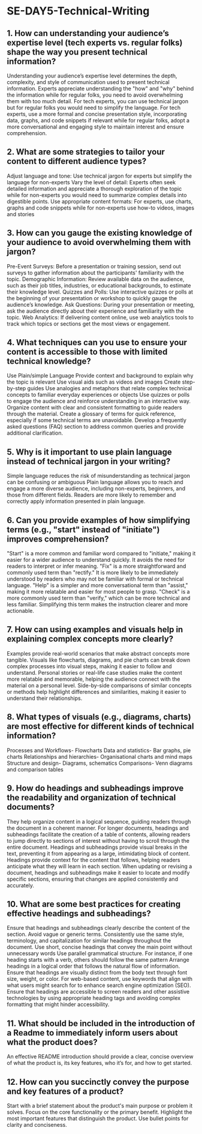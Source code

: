 # SE-DAY5-Technical-Writing
## 1. How can understanding your audience’s expertise level (tech experts vs. regular folks) shape the way you present technical information?
Understanding your audience’s expertise level determines the depth, complexity, and style of communication used to present technical information. Experts appreciate understanding the "how" and "why" behind the information while for regular folks, you need to avoid overwhelming them with too much detail. For tech experts, you can use technical jargon but for regular folks you would need to simplify the language. For tech experts, use a more formal and concise presentation style, incorporating data, graphs, and code snippets if relevant while for regular folks, adopt a more conversational and engaging style to maintain interest and ensure comprehension.

## 2. What are some strategies to tailor your content to different audience types?
Adjust language and tone: Use technical jargon for experts but simplify the language for non-experts
Vary the level of detail: Experts often seek detailed information and appreciate a thorough exploration of the topic while for non-experts you would need to summarize complex details into digestible points.
Use appropriate content formats: For experts, use charts, graphs and code snippets while for non-experts use how-to videos, images and stories

## 3. How can you gauge the existing knowledge of your audience to avoid overwhelming them with jargon?
Pre-Event Surveys: Before a presentation or training session, send out surveys to gather information about the participants' familiarity with the topic.
Demographic Information: Review available data on the audience, such as their job titles, industries, or educational backgrounds, to estimate their knowledge level.
Quizzes and Polls: Use interactive quizzes or polls at the beginning of your presentation or workshop to quickly gauge the audience’s knowledge.
Ask Questions: During your presentation or meeting, ask the audience directly about their experience and familiarity with the topic.
Web Analytics: If delivering content online, use web analytics tools to track which topics or sections get the most views or engagement.

## 4. What techniques can you use to ensure your content is accessible to those with limited technical knowledge?
Use Plain/simple Language
Provide context and background to explain why the topic is relevant
Use visual aids such as videos and images
Create step-by-step guides
Use analogies and metaphors that relate complex technical concepts to familiar everyday experiences or objects
Use quizzes or polls to engage the audience and reinforce understanding in an interactive way.
Organize content with clear and consistent formatting to guide readers through the material.
Create a glossary of terms for quick reference, especially if some technical terms are unavoidable.
Develop a frequently asked questions (FAQ) section to address common queries and provide additional clarification.

## 5. Why is it important to use plain language instead of technical jargon in your writing?
Simple language reduces the risk of misunderstanding as technical jargon can be confusing or ambiguous
Plain language allows you to reach and engage a more diverse audience, including non-experts, beginners, and those from different fields.
Readers are more likely to remember and correctly apply information presented in plain language.

## 6. Can you provide examples of how simplifying terms (e.g., "start" instead of "initiate") improves comprehension?
"Start" is a more common and familiar word compared to "initiate," making it easier for a wider audience to understand quickly. It avoids the need for readers to interpret or infer meaning.
"Fix" is a more straightforward and commonly used term than "rectify." It is more likely to be immediately understood by readers who may not be familiar with formal or technical language.
"Help" is a simpler and more conversational term than "assist," making it more relatable and easier for most people to grasp.
"Check" is a more commonly used term than "verify," which can be more technical and less familiar. Simplifying this term makes the instruction clearer and more actionable.

## 7. How can using examples and visuals help in explaining complex concepts more clearly?
Examples provide real-world scenarios that make abstract concepts more tangible.
Visuals like flowcharts, diagrams, and pie charts can break down complex processes into visual steps, making it easier to follow and understand.
Personal stories or real-life case studies make the content more relatable and memorable, helping the audience connect with the material on a personal level.
Side-by-side comparisons of similar concepts or methods help highlight differences and similarities, making it easier to understand their relationships.

## 8. What types of visuals (e.g., diagrams, charts) are most effective for different kinds of technical information?
Processes and Workflows- Flowcharts
Data and statistics- Bar graphs, pie charts
Relationships and hierarchies- Organisational charts and mind maps
Structure and design- Diagrams, schematics
Comparisons- Venn diagrams and comparison tables

## 9. How do headings and subheadings improve the readability and organization of technical documents?
They help organize content in a logical sequence, guiding readers through the document in a coherent manner.
For longer documents, headings and subheadings facilitate the creation of a table of contents, allowing readers to jump directly to sections of interest without having to scroll through the entire document.
Headings and subheadings provide visual breaks in the text, preventing it from appearing as a large, intimidating block of content.
Headings provide context for the content that follows, helping readers anticipate what they will learn in each section.
When updating or revising a document, headings and subheadings make it easier to locate and modify specific sections, ensuring that changes are applied consistently and accurately.

## 10. What are some best practices for creating effective headings and subheadings?
Ensure that headings and subheadings clearly describe the content of the section. Avoid vague or generic terms.
Consistently use the same style, terminology, and capitalization for similar headings throughout the document.
Use short, concise headings that convey the main point without unnecessary words
Use parallel grammatical structure. For instance, if one heading starts with a verb, others should follow the same pattern
Arrange headings in a logical order that follows the natural flow of information.
Ensure that headings are visually distinct from the body text through font size, weight, or color.
For web-based content, use keywords that align with what users might search for to enhance search engine optimization (SEO).
Ensure that headings are accessible to screen readers and other assistive technologies by using appropriate heading tags and avoiding complex formatting that might hinder accessibility.

## 11. What should be included in the introduction of a Readme to immediately inform users about what the product does?
An effective README introduction should provide a clear, concise overview of what the product is, its key features, who it’s for, and how to get started.

## 12. How can you succinctly convey the purpose and key features of a product?
Start with a brief statement about the product's main purpose or problem it solves. Focus on the core functionality or the primary benefit. Highlight the most important features that distinguish the product. Use bullet points for clarity and conciseness.
